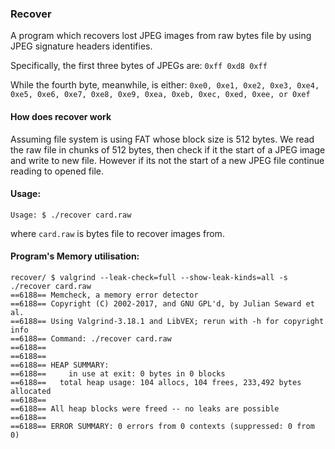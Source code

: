 ### Recover
A program which recovers lost JPEG images from raw bytes file by using JPEG signature headers identifies.

Specifically, the first three bytes of JPEGs are:
`0xff 0xd8 0xff`

While the fourth byte, meanwhile, is either: `0xe0, 0xe1, 0xe2, 0xe3, 0xe4, 0xe5, 0xe6, 0xe7, 0xe8, 0xe9, 0xea, 0xeb, 0xec, 0xed, 0xee, or 0xef`

#### How does recover work
Assuming file system is using FAT whose block size is 512 bytes. We read the raw file in chunks of 512 bytes, then check if it the start of a JPEG image and write to new file.
However if its not the start of a new JPEG file continue reading to opened file.

#### Usage:
```
Usage: $ ./recover card.raw
```
where `card.raw` is bytes file to recover images from.


#### Program's Memory utilisation:
```
recover/ $ valgrind --leak-check=full --show-leak-kinds=all -s ./recover card.raw 
==6188== Memcheck, a memory error detector
==6188== Copyright (C) 2002-2017, and GNU GPL'd, by Julian Seward et al.
==6188== Using Valgrind-3.18.1 and LibVEX; rerun with -h for copyright info
==6188== Command: ./recover card.raw
==6188== 
==6188== 
==6188== HEAP SUMMARY:
==6188==     in use at exit: 0 bytes in 0 blocks
==6188==   total heap usage: 104 allocs, 104 frees, 233,492 bytes allocated
==6188== 
==6188== All heap blocks were freed -- no leaks are possible
==6188== 
==6188== ERROR SUMMARY: 0 errors from 0 contexts (suppressed: 0 from 0)
```